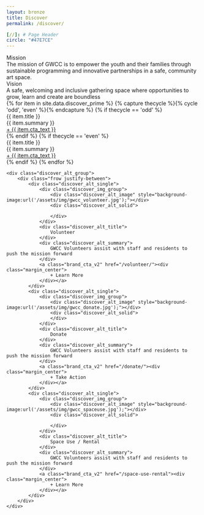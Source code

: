 ```yaml
---
layout: bronze
title: Discover
permalink: /discover/

[//]: # Page Header
circle: "#47E7CE"
---
```


<div class="mission_group color_overlay" style="background-image:url('/assets/img/penn_station_team.jpg')">
    <div class="discover_grid">
        <div class="mission_meta">
            <div class="frow justify-between">
                <div class="mission_single">
                    <div class="mission_title">
                        Mission
                    </div>
                    <div class="mission_summary">
                        The mission of GWCC is to empower the youth and their families through sustainable programming and innovative partnerships in a safe, community art space.
                    </div>
                </div>
                <div class="mission_single">
                    <div class="mission_title">
                        Vision
                    </div>
                    <div class="mission_summary">
                        A safe, welcoming and inclusive gathering space where opportunities to grow, learn and create are boundless
                    </div>
                </div>
            </div>
        </div>
    </div>

</div>

<!-- Discover Prime -->
<div class="discover_grid">
    <div class="discover_prime_group">
        {% for item in site.data.discover_prime %}
        {% capture thecycle %}{% cycle 'odd', 'even' %}{% endcapture %}
        {% if thecycle == 'odd' %}
        <div class="discover_prime_single">
            <div class="frow justify-between">
                <div class="discover_prime_image discover_overlay" style="background-image: url('{{ item.bg }}');"></div>
                <div class="discover_prime_meta">
                    <div class="frow centered-column vertical-align">
                        <div class="discover_prime_title">
                            {{ item.title }}
                        </div>
                        <div class="discover_prime_summary">
                            {{ item.summary }}
                        </div>
                        <a class="brand_cta_v2" href="{{ item.url }}">
                            <div>
                                + {{ item.cta_text }}
                            </div>
                        </a>
                    </div>
                </div>
            </div>
        </div>
        {% endif %}
        {% if thecycle == 'even' %}
        <div class="discover_prime_single">
            <div class="frow justify-between direction-reverse">
                <div class="discover_prime_image discover_overlay" style="background-image: url('{{ item.bg }}');"></div>
                <div class="discover_prime_meta">
                    <div class="frow centered-column vertical-align">
                        <div class="discover_prime_title">
                            {{ item.title }}
                        </div>
                        <div class="discover_prime_summary">
                            {{ item.summary }}
                        </div>
                        <a class="brand_cta_v2" href="{{ item.url }}">
                            <div>
                                + {{ item.cta_text }}
                            </div>
                        </a>
                    </div>
                </div>
            </div>
        </div>
        {% endif %}
        {% endfor %}
    </div>

    <div class="discover_alt_group">
        <div class="frow justify-between">
            <div class="discover_alt_single">
                <div class="discover_img_group">
                    <div class="discover_alt_image" style="background-image:url('/assets/img/gwcc_volunteer.jpg');"></div>
                    <div class="discover_alt_solid">

                    </div>
                </div>
                <div class="discover_alt_title">
                    Volunteer
                </div>
                <div class="discover_alt_summary">
                    GWCC Volunteers assist with staff and residents to push the mission forward
                </div>
                <a class="brand_cta_v2" href="/volunteer/"><div class="margin_center">
                    + Learn More
                </div></a>
            </div>
            <div class="discover_alt_single">
                <div class="discover_img_group">
                    <div class="discover_alt_image" style="background-image:url('/assets/img/gwcc_donate.jpg');"></div>
                    <div class="discover_alt_solid">
                    </div>
                </div>
                <div class="discover_alt_title">
                    Donate
                </div>
                <div class="discover_alt_summary">
                    GWCC Volunteers assist with staff and residents to push the mission forward
                </div>
                <a class="brand_cta_v2" href="/donate/"><div class="margin_center">
                    + Take Action
                </div></a>
            </div>
            <div class="discover_alt_single">
                <div class="discover_img_group">
                    <div class="discover_alt_image" style="background-image:url('/assets/img/gwcc_spaceuse.jpg');"></div>
                    <div class="discover_alt_solid">

                    </div>
                </div>
                <div class="discover_alt_title">
                    Space Use / Rental
                </div>
                <div class="discover_alt_summary">
                    GWCC Volunteers assist with staff and residents to push the mission forward
                </div>
                <a class="brand_cta_v2" href="/space-use-rental"><div class="margin_center">
                    + Learn More
                </div></a>
            </div>
        </div>
    </div>
</div>
